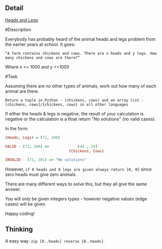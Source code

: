## Detail

[Heads and Legs](https://www.codewars.com/kata/heads-and-legs/train/haskell)

\#Description

Everybody has probably heard of the animal heads and legs problem from the earlier years at school. It goes:

`“A farm contains chickens and cows. There are x heads and y legs. How many chickens and cows are there?”`

Where x <= 1000 and y <=1000

\#Task

Assuming there are no other types of animals, work out how many of each animal are there. 

`Return a tuple in Python - (chickens, cows) and an array list - [chickens, cows]/{chickens, cows} in all other languages`

If either the heads & legs is negative, the result of your calculation is negative or the calculation is a float return "No solutions" (no valid cases).

In the form:

```haskell
(Heads, Legs) = (72, 200)

VALID - (72, 200) =>             (44 , 28) 
                             (Chickens, Cows)

INVALID - (72, 201) => "No solutions"
```

However, `if 0 heads and 0 legs are given always return [0, 0]` since zero heads must give zero animals.

There are many different ways to solve this, but they all give the same answer.

You will only be given integers types - however negative values (edge cases) will be given. 

Happy coding!

## Thinking

A easy way: `zip [0..heads] reverse [0..heads]`.